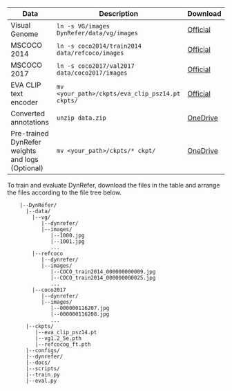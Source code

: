  | Data                        | Description                                                               | Download                                                                |
  | -------------------------------------- | ---------------------------------------------------------------------- | --------------------------------------------------------------------- |
  | Visual Genome  | `ln -s VG/images DynRefer/data/vg/images`  | [Official](https://homes.cs.washington.edu/~ranjay/visualgenome/api.html)   
| MSCOCO 2014 | `ln -s coco2014/train2014 data/refcoco/images`       | [Official](https://cocodataset.org/#home) |
| MSCOCO 2017 | `ln -s coco2017/val2017 data/coco2017/images`       | [Official](https://cocodataset.org/#home) |
| EVA CLIP text encoder | `mv <your_path>/ckpts/eva_clip_psz14.pt ckpts/` | [Official](https://huggingface.co/BAAI/EVA/blob/main/eva_clip_psz14.pt) |
| Converted annotations | `unzip data.zip` | [OneDrive](https://mailsucasaccn-my.sharepoint.com/:f:/g/personal/zhaoyuzhong20_mails_ucas_ac_cn/EkLua8BRCwRKq_DE8r9SGYABZWrTS1Rr8VXJNMX5FMHa6Q?e=FX4Tgn) |
| Pre-trained DynRefer weights and logs (Optional) | `mv <your_path>/ckpts/* ckpt/` | [OneDrive](https://mailsucasaccn-my.sharepoint.com/:f:/g/personal/zhaoyuzhong20_mails_ucas_ac_cn/EkLua8BRCwRKq_DE8r9SGYABZWrTS1Rr8VXJNMX5FMHa6Q?e=FX4Tgn) |


To train and evaluate DynRefer, download the files in the table and arrange the files according to the file tree below.

```text
    |--DynRefer/
      |--data/
        |--vg/
           |--dynrefer/
           |--images/
              |--1000.jpg
              |--1001.jpg
              ...
        |--refcoco
           |--dynrefer/
           |--images/
              |--COCO_train2014_000000000009.jpg
              |--COCO_train2014_000000000025.jpg
              ...
        |--coco2017
           |--dynrefer/
           |--images/
              |--000000116207.jpg
              |--000000116208.jpg
              ...
      |--ckpts/
         |--eva_clip_psz14.pt
         |--vg1.2_5e.pth
         |--refcocog_ft.pth
      |--configs/
      |--dynrefer/
      |--docs/
      |--scripts/
      |--train.py
      |--eval.py
```
